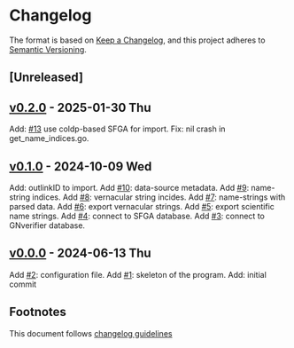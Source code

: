 # Changelog

The format is based on [Keep a Changelog](https://keepachangelog.com/en/1.0.0/),
and this project adheres to [Semantic Versioning](https://semver.org/spec/v2.0.0.html).

## [Unreleased]

## [v0.2.0] - 2025-01-30 Thu

Add: [#13] use coldp-based SFGA for import.
Fix: nil crash in get_name_indices.go.

## [v0.1.0] - 2024-10-09 Wed

Add: outlinkID to import.
Add [#10]: data-source metadata.
Add [#9]: name-string indices.
Add [#8]: vernacular string incides.
Add [#7]: name-strings with parsed data.
Add [#6]: export vernacular strings.
Add [#5]: export scientific name strings.
Add [#4]: connect to SFGA database.
Add [#3]: connect to GNverifier database.

## [v0.0.0] - 2024-06-13 Thu

Add [#2]: configuration file.
Add [#1]: skeleton of the program.
Add: initial commit

## Footnotes

This document follows [changelog guidelines]

[v0.2.0]: https://github.com/sfborg/to-gn/tree/v0.1.0...v0.2.0
[v0.1.0]: https://github.com/sfborg/to-gn/tree/v0.0.0...v0.1.0
[v0.0.0]: https://github.com/sfborg/to-gn/tree/v0.0.0
[#20]: https://github.com/sfborg/to-gn/issues/20
[#19]: https://github.com/sfborg/to-gn/issues/19
[#18]: https://github.com/sfborg/to-gn/issues/18
[#17]: https://github.com/sfborg/to-gn/issues/17
[#16]: https://github.com/sfborg/to-gn/issues/16
[#15]: https://github.com/sfborg/to-gn/issues/15
[#14]: https://github.com/sfborg/to-gn/issues/14
[#13]: https://github.com/sfborg/to-gn/issues/13
[#12]: https://github.com/sfborg/to-gn/issues/12
[#11]: https://github.com/sfborg/to-gn/issues/11
[#10]: https://github.com/sfborg/to-gn/issues/10
[#9]: https://github.com/sfborg/to-gn/issues/9
[#8]: https://github.com/sfborg/to-gn/issues/8
[#7]: https://github.com/sfborg/to-gn/issues/7
[#6]: https://github.com/sfborg/to-gn/issues/6
[#5]: https://github.com/sfborg/to-gn/issues/5
[#4]: https://github.com/sfborg/to-gn/issues/4
[#3]: https://github.com/sfborg/to-gn/issues/3
[#2]: https://github.com/sfborg/to-gn/issues/2
[#1]: https://github.com/sfborg/to-gn/issues/1
[changelog guidelines]: https://keepachangelog.com/en/1.0.0/
